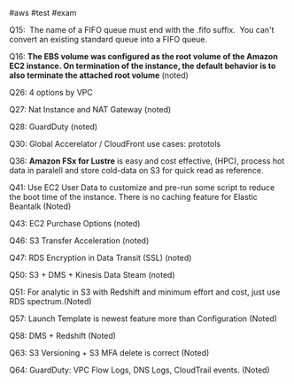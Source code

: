 #aws #test #exam

Q15:  The name of a FIFO queue must end with the .fifo suffix.  
You can't convert an existing standard queue into a FIFO queue.

Q16: **The EBS volume was configured as the root volume of the Amazon EC2 instance. On termination of the instance, the default behavior is to also terminate the attached root volume** (noted)

Q26: 4 options by VPC

Q27: Nat Instance and NAT Gateway (noted)

Q28: GuardDuty (noted)

Q30: Global Accerelator / CloudFront use cases: prototols

Q36: **Amazon FSx for Lustre** is easy and cost effective, (HPC), process hot data in paralell and store cold-data on S3 for quick read as reference. 

Q41: Use EC2 User Data to customize and pre-run some script to reduce the boot time of the instance.
There is no caching feature for Elastic Beantalk (Noted)

Q43: EC2 Purchase Options (noted)

Q46: S3 Transfer Acceleration (noted)

Q47: RDS Encryption in Data Transit (SSL) (noted)

Q50: S3 + DMS + Kinesis Data Steam (noted)

Q51: For analytic in S3 with Redshift and minimum effort and cost, just use RDS spectrum.(Noted)

Q57: Launch Template is newest feature more than Configuration (Noted)

Q58: DMS + Redshift (Noted)

Q63: S3 Versioning + S3 MFA delete is correct (Noted)

Q64: GuardDuty: VPC Flow Logs, DNS Logs, CloudTrail events. (Noted)